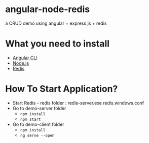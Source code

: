 # angular-node-redis

a CRUD demo using angular + express.js  + redis

# What you need to install

* [Angular CLI](https://cli.angular.io/)
* [Node.js](https://nodejs.org/en/)
* [Redis](https://redis.io/)

# How To Start Application?

* Start Redis - redis folder : redis-server.exe  redis.windows.conf
* Go to demo-server folder
    * `npm install`
    * `npm start`
* Go to demo-client folder
    * `npm install`
    * `ng serve --open`
